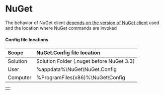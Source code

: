 # NuGet

The behavior of NuGet client [depends on the version of NuGet client](https://docs.microsoft.com/en-us/nuget/consume-packages/configuring-nuget-behavior) used and the location where NuGet commands are invoked

#### Config file locations

| Scope | NuGet.Config file location |
| :--- | :--- |
| Solution | Solution Folder  \(.nuget before NuGet 3.3\) |
| User | %appdata%\NuGet\NuGet.Config |
| Computer | %ProgramFiles\(x86\)%\NuGet\Config |

|  |
| :--- |
|  |



